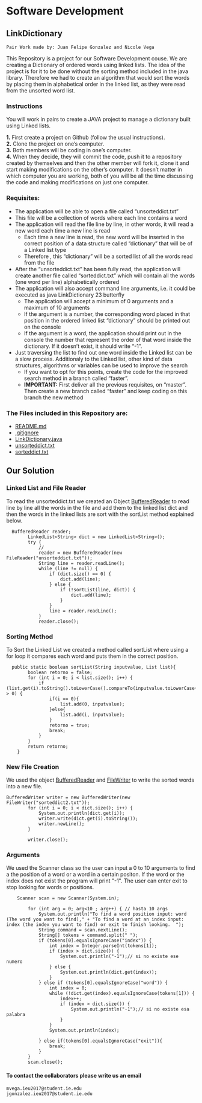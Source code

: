 # Software Development
## LinkDictionary
    Pair Work made by: Juan Felipe Gonzalez and Nicole Vega 
    
This Repository is a project for our Software Development couse. We are creating a Dictionary of ordered words using linked lists. The idea of the project is for it to be done without the sorting method included in the java library. Therefore we had to create an algorithm that would sort the words by placing them in alphabetical order in the linked list, as they were read from the unsorted word list.   

### Instructions
You will work in pairs to create a JAVA project to manage a dictionary built using Linked lists. 

  **1.**  First create a project on Github (follow the usual instructions).   
  **2.**  Clone the project on one’s computer.   
  **3.**  Both members will be coding in one’s computer.   
  **4.**  When they decide, they will commit the code, push it to a repository created by themselves and then the other member will fork it, clone it and start making modifications on the other’s computer. It doesn’t matter in which computer you are working, both of you will be all the time discussing the code and making modifications on just one computer. 


### Requisites:
* The application will be able to open a file called “unsorteddict.txt”
* This file will be a collection of words where each line contains a word
* The application will read the file line by line, in other words, it will read a new word each time a new line is read
  * Each time a new line is read, the new word will be inserted in the correct position of a data structure called “dictionary” that will be of a Linked list type
  * Therefore , this “dictionary” will be a sorted list of all the words read from the file
* After the “unsorteddict.txt” has been fully read, the application will create another file called “sorteddict.txt” which will contain all the words (one word per line) alphabetically ordered
* The application will also accept command line arguments, i.e. it could be executed as java LinkDictionary 23 butterfly
  * The application will accept a minimum of 0 arguments and a maximum of 10 arguments
  * If the argument is a number, the corresponding word placed in that position in the ordered linked list “dictionary” should be printed out on the console
  * If the argument is a word, the application should print out in the console the number that represent the order of that word inside the dictionary. If it doesn’t exist, it should write “-1”.
* Just traversing the list to find out one word inside the Linked list can be a slow process. Additionaly to the Linked list, other kind of data structures, algorithms or variables can be used to improve the search
  * If you want to opt for this points, create the code for the improved search method in a branch called “faster”. 
   * **IMPORTANT:** First deliver all the previous requisites, on “master”. Then create a new branch called “faster” and keep coding on this branch the new method

### The Files included in this Repository are:
  * [README.md](https://github.com/nicolevegai/LinkDictionary/blob/master/README.md)
  * [.gitignore](https://github.com/nicolevegai/LinkDictionary/blob/master/.gitignore)
  * [LinkDictionary.java](https://github.com/nicolevegai/LinkDictionary/blob/master/src/Linkdictionary.java)
  * [unsorteddict.txt](https://github.com/nicolevegai/LinkDictionary/blob/master/unsorteddict.txt)
  * [sorteddict.txt](https://github.com/nicolevegai/LinkDictionary/blob/master/sorteddict.txt)
 
 ## Our Solution
 ### Linked List and File Reader
 
 To read the unsorteddict.txt we created an Object [BufferedReader](https://docs.oracle.com/javase/7/docs/api/java/io/BufferedReader.html) to read line by line all the words in the file and add them to the linked list dict and then the words in the linked lists are sort with the sortList method explained below. 
 
      BufferedReader reader;
            LinkedList<String> dict = new LinkedList<String>();
            try {
                //
                reader = new BufferedReader(new FileReader("unsorteddict.txt"));
                String line = reader.readLine();
                while (line != null) {
                    if (dict.size() == 0) {
                        dict.add(line);
                    } else {
                        if (!sortList(line, dict)) {
                            dict.add(line);
                        }
                    }
                    line = reader.readLine();
                }
                reader.close();
### Sorting Method
To Sort the Linked List we created a method called sortList where using a for loop it compares each word and puts them in the correct position. 

      public static boolean sortList(String inputvalue, List list){
            boolean retorno = false;
            for (int i = 0; i < list.size(); i++) {
                if (list.get(i).toString().toLowerCase().compareTo(inputvalue.toLowerCase()) > 0) {
                    if(i == 0){
                        list.add(0, inputvalue);
                    }else{
                        list.add(i, inputvalue);
                    }
                    retorno = true;
                    break;
                }
            }
            return retorno;
        }
### New File Creation 
We used the object [BufferedReader](https://docs.oracle.com/javase/7/docs/api/java/io/BufferedReader.html) and [FileWriter](https://docs.oracle.com/javase/7/docs/api/java/io/FileWriter.html) to write the sorted words into a new file. 

    BufferedWriter writer = new BufferedWriter(new FileWriter("sorteddict2.txt"));
            for (int i = 0; i < dict.size(); i++) {
                System.out.println(dict.get(i));
                writer.write(dict.get(i).toString());
                writer.newLine();
            }

            writer.close();

### Arguments
We used the Scanner class so the user can input a 0 to 10 arguments to find a the position of a word or a word in a certain positon. If the word or the index does not exist the program will print "-1". The user can enter exit to stop looking for words or positions. 

        
        Scanner scan = new Scanner(System.in);

            for (int arg = 0; arg<10 ; arg++) { // hasta 10 args
                System.out.println("To find a word position input: word  (The word you want to find)," + "To find a word at an index input: index (the index you want to find) or exit to finish looking.  ");
                String command = scan.nextLine();
                String[] tokens = command.split(" ");
                if (tokens[0].equalsIgnoreCase("index")) {
                    int index = Integer.parseInt(tokens[1]);
                    if (index > dict.size()) {
                        System.out.println("-1");// si no existe ese numero
                    } else {
                        System.out.println(dict.get(index));
                    }
                } else if (tokens[0].equalsIgnoreCase("word")) {
                    int index = 0;
                    while (!dict.get(index).equalsIgnoreCase(tokens[1])) {
                        index++;
                        if (index > dict.size()) {
                            System.out.println("-1");// si no existe esa palabra
                        }
                    }
                    System.out.println(index);

                } else if(tokens[0].equalsIgnoreCase("exit")){
                    break;
                }
            }
            scan.close();


#### To contact the collaborators please write us an email
    mvega.ieu2017@student.ie.edu
    jgonzalez.ieu2017@student.ie.edu
